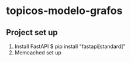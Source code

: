 # topicos-modelo-grafos

## Project set up
1. Install FastAPI $ pip install "fastapi[standard]"
2. Memcached set up